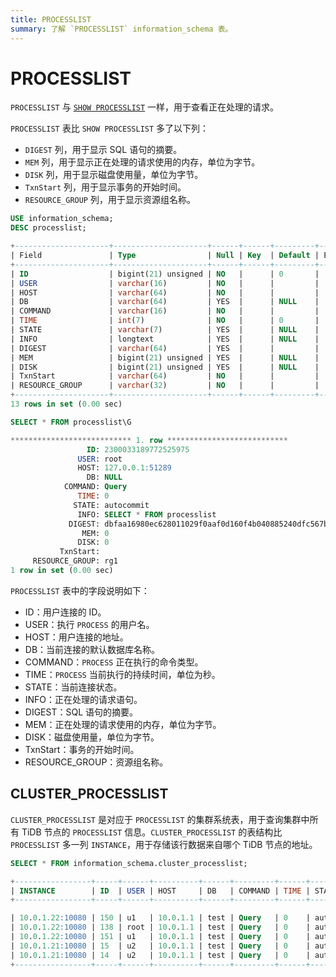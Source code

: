 ```yaml
---
title: PROCESSLIST
summary: 了解 `PROCESSLIST` information_schema 表。
---
```


# PROCESSLIST

`PROCESSLIST` 与 [`SHOW PROCESSLIST`](/sql-statements/sql-statement-show-processlist.md) 一样，用于查看正在处理的请求。

`PROCESSLIST` 表比 `SHOW PROCESSLIST` 多了以下列：

* `DIGEST` 列，用于显示 SQL 语句的摘要。
* `MEM` 列，用于显示正在处理的请求使用的内存，单位为字节。
* `DISK` 列，用于显示磁盘使用量，单位为字节。
* `TxnStart` 列，用于显示事务的开始时间。
* `RESOURCE_GROUP` 列，用于显示资源组名称。

```sql
USE information_schema;
DESC processlist;
```

```sql
+---------------------+---------------------+------+------+---------+-------+
| Field               | Type                | Null | Key  | Default | Extra |
+---------------------+---------------------+------+------+---------+-------+
| ID                  | bigint(21) unsigned | NO   |      | 0       |       |
| USER                | varchar(16)         | NO   |      |         |       |
| HOST                | varchar(64)         | NO   |      |         |       |
| DB                  | varchar(64)         | YES  |      | NULL    |       |
| COMMAND             | varchar(16)         | NO   |      |         |       |
| TIME                | int(7)              | NO   |      | 0       |       |
| STATE               | varchar(7)          | YES  |      | NULL    |       |
| INFO                | longtext            | YES  |      | NULL    |       |
| DIGEST              | varchar(64)         | YES  |      |         |       |
| MEM                 | bigint(21) unsigned | YES  |      | NULL    |       |
| DISK                | bigint(21) unsigned | YES  |      | NULL    |       |
| TxnStart            | varchar(64)         | NO   |      |         |       |
| RESOURCE_GROUP      | varchar(32)         | NO   |      |         |       |
+---------------------+---------------------+------+------+---------+-------+
13 rows in set (0.00 sec)
```

```sql
SELECT * FROM processlist\G
```

```sql
*************************** 1. row ***************************
                 ID: 2300033189772525975
               USER: root
               HOST: 127.0.0.1:51289
                 DB: NULL
            COMMAND: Query
               TIME: 0
              STATE: autocommit
               INFO: SELECT * FROM processlist
             DIGEST: dbfaa16980ec628011029f0aaf0d160f4b040885240dfc567bf760d96d374f7e
                MEM: 0
               DISK: 0
           TxnStart:
     RESOURCE_GROUP: rg1
1 row in set (0.00 sec)
```

`PROCESSLIST` 表中的字段说明如下：

* ID：用户连接的 ID。
* USER：执行 `PROCESS` 的用户名。
* HOST：用户连接的地址。
* DB：当前连接的默认数据库名称。
* COMMAND：`PROCESS` 正在执行的命令类型。
* TIME：`PROCESS` 当前执行的持续时间，单位为秒。
* STATE：当前连接状态。
* INFO：正在处理的请求语句。
* DIGEST：SQL 语句的摘要。
* MEM：正在处理的请求使用的内存，单位为字节。
* DISK：磁盘使用量，单位为字节。
* TxnStart：事务的开始时间。
* RESOURCE_GROUP：资源组名称。

## CLUSTER_PROCESSLIST

`CLUSTER_PROCESSLIST` 是对应于 `PROCESSLIST` 的集群系统表，用于查询集群中所有 TiDB 节点的 `PROCESSLIST` 信息。`CLUSTER_PROCESSLIST` 的表结构比 `PROCESSLIST` 多一列 `INSTANCE`，用于存储该行数据来自哪个 TiDB 节点的地址。

```sql
SELECT * FROM information_schema.cluster_processlist;
```

```sql
+-----------------+-----+------+----------+------+---------+------+------------+------------------------------------------------------+-----+----------------------------------------+----------------+
| INSTANCE        | ID  | USER | HOST     | DB   | COMMAND | TIME | STATE      | INFO                                                 | MEM | TxnStart                               | RESOURCE_GROUP | 
+-----------------+-----+------+----------+------+---------+------+------------+------------------------------------------------------+-----+----------------------------------------+----------------+

| 10.0.1.22:10080 | 150 | u1   | 10.0.1.1 | test | Query   | 0    | autocommit | select count(*) from usertable                       | 372 | 05-28 03:54:21.230(416976223923077223) | default        |
| 10.0.1.22:10080 | 138 | root | 10.0.1.1 | test | Query   | 0    | autocommit | SELECT * FROM information_schema.cluster_processlist | 0   | 05-28 03:54:21.230(416976223923077220) | rg1            |
| 10.0.1.22:10080 | 151 | u1   | 10.0.1.1 | test | Query   | 0    | autocommit | select count(*) from usertable                       | 372 | 05-28 03:54:21.230(416976223923077224) | rg2            |
| 10.0.1.21:10080 | 15  | u2   | 10.0.1.1 | test | Query   | 0    | autocommit | select max(field0) from usertable                    | 496 | 05-28 03:54:21.230(416976223923077222) | default        |
| 10.0.1.21:10080 | 14  | u2   | 10.0.1.1 | test | Query   | 0    | autocommit | select max(field0) from usertable                    | 496 | 05-28 03:54:21.230(416976223923077225) | default        |
+-----------------+-----+------+----------+------+---------+------+------------+------------------------------------------------------+-----+----------------------------------------+----------------+
```

